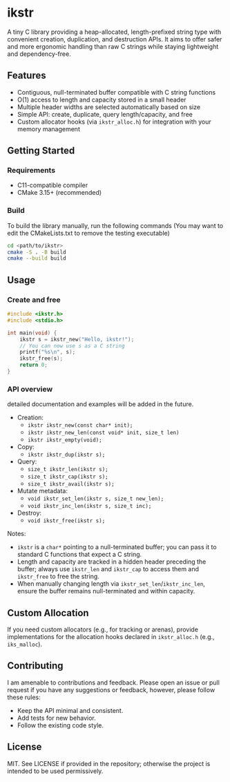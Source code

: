 # ikstr

A tiny C library providing a heap-allocated, length-prefixed string type with convenient creation, duplication, and destruction APIs. It aims to offer safer and more ergonomic handling than raw C strings while staying lightweight and dependency-free.

## Features

- Contiguous, null-terminated buffer compatible with C string functions
- O(1) access to length and capacity stored in a small header
- Multiple header widths are selected automatically based on size
- Simple API: create, duplicate, query length/capacity, and free
- Custom allocator hooks (via `ikstr_alloc.h`) for integration with your memory management

## Getting Started

### Requirements
- C11-compatible compiler
- CMake 3.15+ (recommended)

### Build
To build the library manually, run the following commands (You may want to edit the CMakeLists.txt to remove the testing executable)
```bash 
cd <path/to/ikstr>
cmake -S . -B build 
cmake --build build
```

## Usage

### Create and free

```c
#include <ikstr.h>
#include <stdio.h>

int main(void) {
    ikstr s = ikstr_new("Hello, ikstr!");
    // You can now use s as a C string
    printf("%s\n", s);
    ikstr_free(s);
    return 0;
}
```

### API overview
detailed documentation and examples will be added in the future.
- Creation:
  - `ikstr ikstr_new(const char* init);`
  - `ikstr ikstr_new_len(const void* init, size_t len)`
  - `ikstr ikstr_empty(void);`
- Copy:
    - `ikstr ikstr_dup(ikstr s);`
- Query:
    - `size_t ikstr_len(ikstr s);`
    - `size_t ikstr_cap(ikstr s);`
    - `size_t ikstr_avail(ikstr s);`
- Mutate metadata:
    - `void ikstr_set_len(ikstr s, size_t new_len);`
    - `void ikstr_inc_len(ikstr s, size_t inc);`
- Destroy:
    - `void ikstr_free(ikstr s);`

Notes:
- `ikstr` is a `char*` pointing to a null-terminated buffer; you can pass it to standard C functions that expect a C string.
- Length and capacity are tracked in a hidden header preceding the buffer; always use `ikstr_len` and `ikstr_cap` to access them and `ikstr_free` to free the string.
- When manually changing length via `ikstr_set_len`/`ikstr_inc_len`, ensure the buffer remains null-terminated and within capacity.

## Custom Allocation

If you need custom allocators (e.g., for tracking or arenas), provide implementations for the allocation hooks declared in `ikstr_alloc.h` (e.g., `iks_malloc`).

## Contributing
I am amenable to contributions and feedback. Please open an issue or pull request if you have any suggestions or feedback, however, please follow these rules:
- Keep the API minimal and consistent.
- Add tests for new behavior.
- Follow the existing code style.

## License

MIT. See LICENSE if provided in the repository; otherwise the project is intended to be used permissively.

